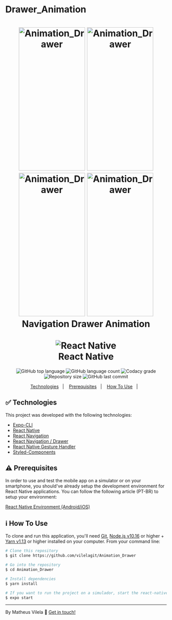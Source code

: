 # Drawer_Animation




<h1 align="center">
    <img alt="Animation_Drawer" src="https://ik.imagekit.io/4ngmidwtjs/1_k2tv-kkcjUB.png" width="207" height="448" />
    <img alt="Animation_Drawer" src="https://ik.imagekit.io/4ngmidwtjs/2_tbv3sNruUq.png" width="207" height="448" />
    <img alt="Animation_Drawer" src="https://ik.imagekit.io/4ngmidwtjs/3_0aCl5gLPY.png" width="207" height="448" />
    <img alt="Animation_Drawer" src="https://ik.imagekit.io/4ngmidwtjs/4_Rqb8knRuz.png" width="207" height="448" />
    <br>
    Navigation Drawer Animation <br />
    <br align="center">
    <img alt="React Native" src="https://ik.imagekit.io/4ngmidwtjs/1_3Xu9_z4HS.png"  />
    </br>
    React Native
</h1>

<h4 align="center">
  
</h4>
<p align="center">
  <img alt="GitHub top language" src="https://img.shields.io/github/languages/top/vilelagit/Animation_Drawer?style=for-the-badge">
  <img alt="GitHub language count" src="https://img.shields.io/github/languages/count/vilelagit/Animation_Drawer?style=for-the-badge">
  <img alt="Codacy grade" src="https://img.shields.io/codacy/grade/a7e0a78f921646f38c248395026ccafd?style=for-the-badge">
  <img alt="Repository size" src="https://img.shields.io/github/repo-size/vilelagit/Animation_Drawer?style=for-the-badge">
  <img alt="GitHub last commit" src="https://img.shields.io/github/last-commit/vilelagit/Animation_Drawer?style=for-the-badge">
   
</p>

<p align="center">
  <a href="#rocket-technologies">Technologies</a>&nbsp;&nbsp;&nbsp;|&nbsp;&nbsp;&nbsp;
  <a href="#warning-prerequisites">Prerequisites</a>&nbsp;&nbsp;&nbsp;|&nbsp;&nbsp;&nbsp;
  <a href="#information_source-how-to-use">How To Use</a>&nbsp;&nbsp;&nbsp;|&nbsp;&nbsp;&nbsp;
  
</p>

## &#9989; Technologies

This project was developed with the following technologies:

-  [Expo-CLI](https://expo.io/)
-  [React Native](http://facebook.github.io/react-native/)
-  [React Navigation](https://reactnavigation.org/)
-  [React Navigation / Drawer](https://reactnavigation.org/docs/drawer-based-navigation/)
-  [React Native Gesture Handler](https://kmagiera.github.io/react-native-gesture-handler/)
-  [Styled-Components](https://www.styled-components.com/)

## &#x26A0; Prerequisites

In order to use and test the mobile app on a simulator or on your smartphone, you should've already setup the development environment for React Native applications. You can follow the following article (PT-BR) to setup your environment:

[React Native Environment (Android/iOS)](https://react-native.rocketseat.dev/)
  
## :information_source: How To Use

To clone and run this application, you'll need [Git](https://git-scm.com), [Node.js v10.16][nodejs] or higher + [Yarn v1.13][yarn] or higher installed on your computer. From your command line:

```bash
# Clone this repository
$ git clone https://github.com/vilelagit/Animation_Drawer

# Go into the repository
$ cd Animation_Drawer

# Install dependencies
$ yarn install

# If you want to run the project on a simulador, start the react-native server as it is
$ expo start

```
---

By Matheus Vilela :wave: [Get in touch!](https://www.linkedin.com/in/matheus-vilela-a348051a7/)

[nodejs]: https://nodejs.org/
[yarn]: https://yarnpkg.com/
[vc]: https://code.visualstudio.com/
[vceditconfig]: https://marketplace.visualstudio.com/items?itemName=EditorConfig.EditorConfig
[vceslint]: https://marketplace.visualstudio.com/items?itemName=dbaeumer.vscode-eslint

